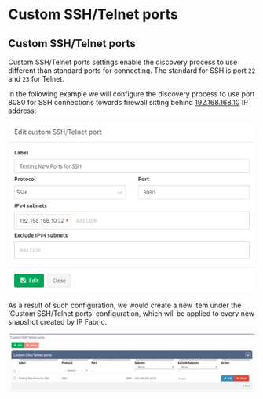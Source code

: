 # Custom SSH/Telnet ports

## Custom SSH/Telnet ports

Custom SSH/Telnet ports settings enable the discovery process to use different than standard ports for connecting. The standard for SSH is port `22` and `23` for Telnet.

In the following example we will configure the discovery process to use port 8080 for SSH connections towards firewall sitting behind [192.168.168.10](192.168.168.10) IP address:

![edit custom ssh telnet port](edit_custom_ssh_telnet_port.png)

As a result of such configuration, we would create a new item under the ‘Custom SSH/Telnet ports’ configuration, which will be applied to every new snapshot created by IP Fabric.

![custom ssh telnet ports](custom_ssh_telnet_ports.png)